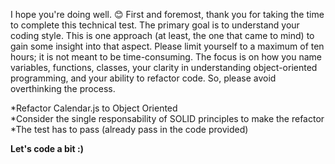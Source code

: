 I hope you're doing well. 😊 First and foremost, thank you for taking the time to complete this technical test. The primary goal is to understand your coding style. This is one approach (at least, the one that came to mind) to gain some insight into that aspect. Please limit yourself to a maximum of ten hours; it is not meant to be time-consuming. The focus is on how you name variables, functions, classes, your clarity in understanding object-oriented programming, and your ability to refactor code. So, please avoid overthinking the process.



*Refactor Calendar.js to Object Oriented <br />
*Consider the single responsability of SOLID principles to make the refactor<br />
*The test has to pass (already pass in the code provided)<br />

**Let's code a bit :)**
